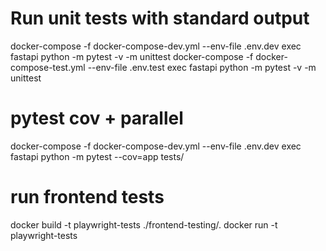 # Run unit tests with standard output
docker-compose -f docker-compose-dev.yml --env-file .env.dev exec fastapi python -m pytest -v -m unittest
docker-compose -f docker-compose-test.yml --env-file .env.test exec fastapi python -m pytest -v -m unittest

# pytest cov + parallel
docker-compose -f docker-compose-dev.yml --env-file .env.dev exec fastapi python -m pytest --cov=app tests/

# run frontend tests
docker build -t playwright-tests ./frontend-testing/.
docker run -t playwright-tests